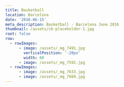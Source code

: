 ```yaml
---
title: Basketball
location: Barcelona
date: '2016-06-15'
meta_description: Basketball - Barcelona June 2016
thumbnail: /assets/cb-placeholder-1.jpg
root: false
row:
  - rowImages:
      - image: /assets/_mg_7491.jpg
        verticalPosition: '-20px'
        width: 60
      - image: /assets/_mg_7592.jpg
  - rowImages:
      - image: /assets/_mg_7633.jpg
      - image: /assets/_mg_7669.jpg
---
```


